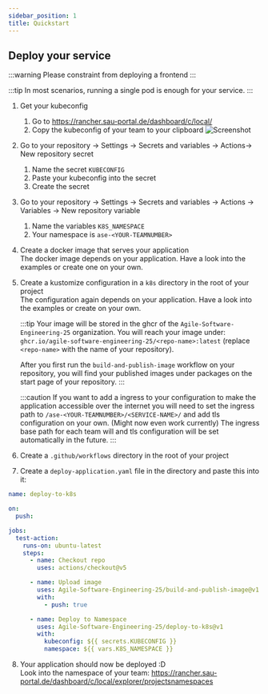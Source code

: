 ```yaml
---
sidebar_position: 1
title: Quickstart
---
```


## Deploy your service

:::warning
Please constraint from deploying a frontend
:::

:::tip
In most scenarios, running a single pod is enough for your service.
:::

1. Get your kubeconfig
   1. Go to https://rancher.sau-portal.de/dashboard/c/local/
   2. Copy the kubeconfig of your team to your clipboard
      ![Screenshot](/img/deployment/quickstart\how-to-copy-kubeconfig.png)
2. Go to your repository → Settings → Secrets and variables → Actions→ New repository secret
   1. Name the secret `KUBECONFIG`
   2. Paste your kubeconfig into the secret
   3. Create the secret
3. Go to your repository → Settings → Secrets and variables → Actions → Variables → New repository variable
   1. Name the variables `K8S_NAMESPACE`
   2. Your namespace is `ase-<YOUR-TEAMNUMBER>`
4. Create a docker image that serves your application  
   The docker image depends on your application. Have a look into the examples or create one on your own.
5. Create a kustomize configuration in a `k8s` directory in the root of your project  
    The configuration again depends on your application. Have a look into the examples or create on your own.

   :::tip
   Your image will be stored in the ghcr of the `Agile-Software-Engineering-25` organization. You will reach your image under: `ghcr.io/agile-software-engineering-25/<repo-name>:latest` (replace `<repo-name>` with the name of your repository).

   After you first run the `build-and-publish-image` workflow on your repository, you will find your published images under packages on the start page of your repository.
   :::

   :::caution
   If you want to add a ingress to your configuration to make the application accessible over the internet you will need to set the ingress path to `/ase-<YOUR-TEAMNUMBER>/<SERVICE-NAME>/` and add tls configuration on your own. (Might now even work currently) The ingress base path for each team will and tls configuration will be set automatically in the future.
   :::

6. Create a `.github/workflows` directory in the root of your project
7. Create a `deploy-application.yaml` file in the directory and paste this into it:

```yaml
name: deploy-to-k8s

on:
  push:

jobs:
  test-action:
    runs-on: ubuntu-latest
    steps:
      - name: Checkout repo
        uses: actions/checkout@v5

      - name: Upload image
        uses: Agile-Software-Engineering-25/build-and-publish-image@v1
        with:
          - push: true

      - name: Deploy to Namespace
        uses: Agile-Software-Engineering-25/deploy-to-k8s@v1
        with:
          kubeconfig: ${{ secrets.KUBECONFIG }}
          namespace: ${{ vars.K8S_NAMESPACE }}
```

8. Your application should now be deployed :D  
   Look into the namespace of your team: https://rancher.sau-portal.de/dashboard/c/local/explorer/projectsnamespaces
